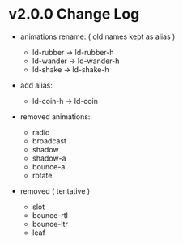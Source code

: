 # v2.0.0 Change Log

 * animations rename: ( old names kept as alias )
   - ld-rubber -> ld-rubber-h
   - ld-wander -> ld-wander-h
   - ld-shake -> ld-shake-h
 * add alias: 
   - ld-coin-h -> ld-coin

 * removed animations:
   - radio
   - broadcast
   - shadow
   - shadow-a
   - bounce-a
   - rotate

 * removed ( tentative )
   - slot
   - bounce-rtl
   - bounce-ltr
   - leaf
